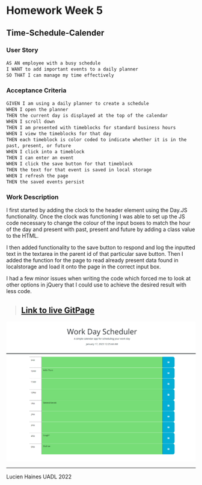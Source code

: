 # Homework Week 5
## Time-Schedule-Calender

### User Story
```
AS AN employee with a busy schedule
I WANT to add important events to a daily planner
SO THAT I can manage my time effectively
```

### Acceptance Criteria
```
GIVEN I am using a daily planner to create a schedule
WHEN I open the planner
THEN the current day is displayed at the top of the calendar
WHEN I scroll down
THEN I am presented with timeblocks for standard business hours
WHEN I view the timeblocks for that day
THEN each timeblock is color coded to indicate whether it is in the past, present, or future
WHEN I click into a timeblock
THEN I can enter an event
WHEN I click the save button for that timeblock
THEN the text for that event is saved in local storage
WHEN I refresh the page
THEN the saved events persist
```
### Work Description
I first started by adding the clock to the header element using the Day.JS functionality. Once the clock was functioning I was able to set up the JS code necessary to change the colour of the input boxes to match the hour of the day and present with past, present and future by adding a class value to the HTML.

I then added functionality to the save button to respond and log the inputted text in the textarea in the parent id of that particular save button. Then I added the function for the page to read already present data found in localstorage and load it onto the page in the correct input box.

I had a few minor issues when writing the code which forced me to look at other options in jQuery that I could use to achieve the desired result with less code.

>## [**Link to live GitPage**](https://lucienpep.github.io/Time-Schedule-Calender/)

![Time Schedule Calender](./Assets/Img/lucienpep.github.io_Time-Schedule-Calender_.png)

---
Lucien Haines UADL 2022